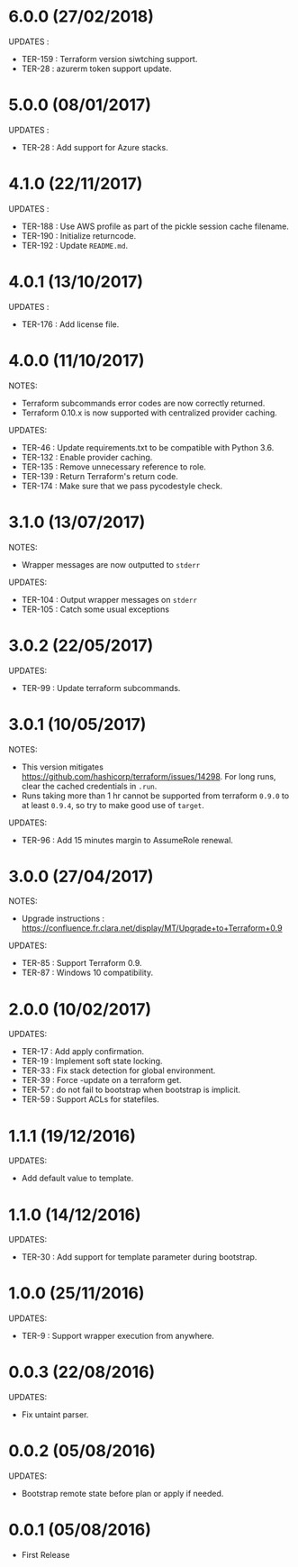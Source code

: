 # 6.0.0 (27/02/2018)

UPDATES :

  * TER-159 : Terraform version siwtching support.
  * TER-28 : azurerm token support update.

# 5.0.0 (08/01/2017)

UPDATES :

  * TER-28 : Add support for Azure stacks.

# 4.1.0 (22/11/2017)

UPDATES :

  * TER-188 : Use AWS profile as part of the pickle session cache filename.
  * TER-190 : Initialize returncode.
  * TER-192 : Update `README.md`.

# 4.0.1 (13/10/2017)

UPDATES :

  * TER-176 : Add license file.

# 4.0.0 (11/10/2017)

NOTES:

  * Terraform subcommands error codes are now correctly returned.
  * Terraform 0.10.x is now supported with centralized provider caching.

UPDATES:

  * TER-46 : Update requirements.txt to be compatible with Python 3.6.
  * TER-132 : Enable provider caching.
  * TER-135 : Remove unnecessary reference to role.
  * TER-139 : Return Terraform's return code.
  * TER-174 : Make sure that we pass pycodestyle check.


# 3.1.0 (13/07/2017)

NOTES:

  * Wrapper messages are now outputted to `stderr`

UPDATES:

  * TER-104 : Output wrapper messages on `stderr`
  * TER-105 : Catch some usual exceptions

# 3.0.2 (22/05/2017)

UPDATES:

  * TER-99 : Update terraform subcommands.

# 3.0.1 (10/05/2017)

NOTES:

  * This version mitigates https://github.com/hashicorp/terraform/issues/14298. For long runs, clear the cached credentials in `.run`.
  * Runs taking more than 1 hr cannot be supported from terraform `0.9.0` to at least `0.9.4`, so try to make good use of `target`.

UPDATES:

  * TER-96 : Add 15 minutes margin to AssumeRole renewal.

# 3.0.0 (27/04/2017)

NOTES:

  * Upgrade instructions : https://confluence.fr.clara.net/display/MT/Upgrade+to+Terraform+0.9

UPDATES:

  * TER-85 : Support Terraform 0.9.
  * TER-87 : Windows 10 compatibility.

# 2.0.0 (10/02/2017)

UPDATES:

  * TER-17 : Add apply confirmation.
  * TER-19 : Implement soft state locking.
  * TER-33 : Fix stack detection for global environment.
  * TER-39 : Force -update on a terraform get.
  * TER-57 : do not fail to bootstrap when bootstrap is implicit.
  * TER-59 : Support ACLs for statefiles.

# 1.1.1 (19/12/2016)

UPDATES:

  * Add default value to template.

# 1.1.0 (14/12/2016)

UPDATES:

  * TER-30 : Add support for template parameter during bootstrap.

# 1.0.0 (25/11/2016)

UPDATES:

  * TER-9 : Support wrapper execution from anywhere.

# 0.0.3 (22/08/2016)

UPDATES:

  * Fix untaint parser.

# 0.0.2 (05/08/2016)

UPDATES:

  * Bootstrap remote state before plan or apply if needed.

# 0.0.1 (05/08/2016)

  * First Release

